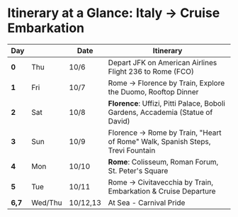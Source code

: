 # Itinerary at a Glance: Italy -> Cruise Embarkation
| Day   |     | Date  | Itinerary                                                                |
| ----  | --- | ----- | ------------------------------------------------------------------------ |
| **0** | Thu | 10/6 | <Link to="5">Depart JFK on American Airlines Flight 236 to Rome (FCO)</Link> |
| **1** | Fri | 10/7 | <Link to="6">Rome -> Florence by Train</Link>, <Link to="8">Explore the Duomo</Link>, <Link to="9">Rooftop Dinner</Link> |
| **2** | Sat | 10/8 | **Florence**: <Link to="12">Uffizi</Link>, Pitti Palace, Boboli Gardens, Accademia (Statue of David) |
| **3** | Sun | 10/9 | Florence -> Rome by Train, "Heart of Rome" Walk, Spanish Steps, Trevi Fountain |
| **4** | Mon | 10/10 | **Rome**: Colisseum, Roman Forum, St. Peter's Square |
| **5** | Tue | 10/11 | Rome -> Civitavecchia by Train, Embarkation & Cruise Departure |
| **6,7** | Wed/Thu | 10/12,13 | At Sea - Carnival Pride |